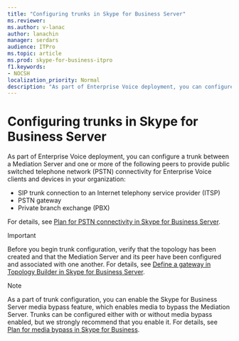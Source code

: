 ```yaml
---
title: "Configuring trunks in Skype for Business Server"
ms.reviewer: 
ms.author: v-lanac
author: lanachin
manager: serdars
audience: ITPro
ms.topic: article
ms.prod: skype-for-business-itpro
f1.keywords:
- NOCSH
localization_priority: Normal
description: "As part of Enterprise Voice deployment, you can configure a trunk between a Mediation Server and one or more peers to provide public switched telephone network (PSTN) connectivity for Enterprise Voice clients and devices in your organization."
---
```


# Configuring trunks in Skype for Business Server

As part of Enterprise Voice deployment, you can configure a trunk between a Mediation Server and one or more of the following peers to provide public switched telephone network (PSTN) connectivity for Enterprise Voice clients and devices in your organization:

- SIP trunk connection to an Internet telephony service provider (ITSP)
- PSTN gateway
- Private branch exchange (PBX)

For details, see [Plan for PSTN connectivity in Skype for Business Server](../../plan-your-deployment/enterprise-voice-solution/pstn-connectivity-0.md).

> [!IMPORTANT]
> Before you begin trunk configuration, verify that the topology has been created and that the Mediation Server and its peer have been configured and associated with one another. For details, see [Define a gateway in Topology Builder in Skype for Business Server](../../deploy/deploy-enterprise-voice/define-a-gateway.md).

> [!NOTE]
> As a part of trunk configuration, you can enable the Skype for Business Server media bypass feature, which enables media to bypass the Mediation Server. Trunks can be configured either with or without media bypass enabled, but we strongly recommend that you enable it. For details, see [Plan for media bypass in Skype for Business](../../plan-your-deployment/enterprise-voice-solution/media-bypass.md).
